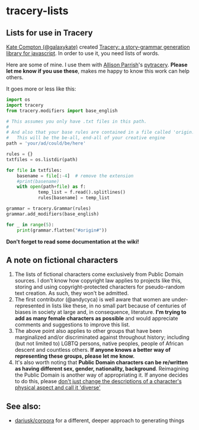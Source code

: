 # tracery-lists

## Lists for use in Tracery

[Kate Compton (@galaxykate)](http://www.galaxykate.com/) created [Tracery: a story-grammar generation library for javascript](https://github.com/galaxykate/tracery/tree/tracery2). In order to use it, you need lists of words.

Here are some of mine. I use them with [Allison Parrish](http://www.decontextualize.com/)'s [pytracery](https://github.com/aparrish/pytracery). **Please let me know if you use these**, makes me happy to know this work can help others.

It goes more or less like this:

```python
import os
import tracery
from tracery.modifiers import base_english

# This assumes you only have .txt files in this path.
#
# And also that your base rules are contained in a file called 'origin.txt'
#   This will be the be-all, end-all of your creative engine
path = 'your/ad/could/be/here'

rules = {}
txtfiles = os.listdir(path)

for file in txtfiles:
    basename = file[:-4]  # remove the extension
    #print(basename)
    with open(path+file) as f:
            temp_list = f.read().splitlines()
            rules[basename] = temp_list

grammar = tracery.Grammar(rules)
grammar.add_modifiers(base_english)

for _ in range(5):
    print(grammar.flatten("#origin#"))
```

**Don't forget to read some documentation at the wiki!**

## A note on fictional characters

1. The lists of fictional characters come exclusively from Public Domain sources. I don't know how copyright law applies to projects like this, storing and using copyright-protected characters for pseudo-random text creation. As such, they won't be admitted.
2. The first contributor (@andycyca) is well aware that women are under-represented in lists like these, in no small part because of centuries of biases in society at large and, in consequence, literature. **I'm trying to add as many female characters as possible** and would appreciate comments and suggestions to improve this list.
3. The above point also applies to other groups that have been marginalized and/or discriminated against throughout history; including (but not limited to) LGBTQ persons, native peoples, people of African descent and countless others. **If anyone knows a better way of representing these groups, please let me know.**
4. It's also worth noting that **Public Domain characters can be re/written as having different sex, gender, nationality, background**. Reimagining the Public Domain is another way of appropriating it. If anyone decides to do this, please [don't just change the descriptions of a character's physical aspect and call it 'diverse'](https://www.npr.org/2020/02/06/803473296/author-l-l-mckinney-barnes-noble-diverse-editions-are-literary-blackface)

## See also:

- [dariusk/corpora](https://github.com/dariusk/corpora) for a different, deeper approach to generating things